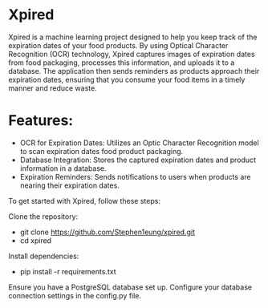 # Xpired
Xpired is a machine learning project designed to help you keep track of the expiration dates of your food products. By using Optical Character Recognition (OCR) technology, Xpired captures images of expiration dates from food packaging, processes this information, and uploads it to a database. The application then sends reminders as products approach their expiration dates, ensuring that you consume your food items in a timely manner and reduce waste.

# Features:
- OCR for Expiration Dates: Utilizes an Optic Character Recognition model to scan expiration dates food product packaging.
- Database Integration: Stores the captured expiration dates and product information in a database.
- Expiration Reminders: Sends notifications to users when products are nearing their expiration dates.

To get started with Xpired, follow these steps:

Clone the repository:

- git clone https://github.com/Stephen1eung/xpired.git
- cd xpired

Install dependencies:

- pip install -r requirements.txt

Ensure you have a PostgreSQL database set up.
Configure your database connection settings in the config.py file.
